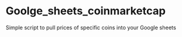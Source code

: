 # Goolge_sheets_coinmarketcap
Simple script to pull prices of specific coins into your Google sheets
